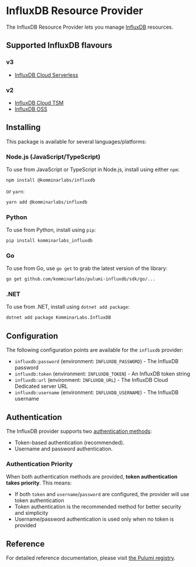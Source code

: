 # InfluxDB Resource Provider

The InfluxDB Resource Provider lets you manage [InfluxDB](https://www.influxdata.com/) resources.

## Supported InfluxDB flavours

### v3

* [InfluxDB Cloud Serverless](https://www.influxdata.com/products/influxdb-cloud/serverless/)

### v2

* [InfluxDB Cloud TSM](https://docs.influxdata.com/influxdb/cloud/)
* [InfluxDB OSS](https://docs.influxdata.com/influxdb/v2/)

## Installing

This package is available for several languages/platforms:

### Node.js (JavaScript/TypeScript)

To use from JavaScript or TypeScript in Node.js, install using either `npm`:

```bash
npm install @komminarlabs/influxdb
```

or `yarn`:

```bash
yarn add @komminarlabs/influxdb
```

### Python

To use from Python, install using `pip`:

```bash
pip install komminarlabs_influxdb
```

### Go

To use from Go, use `go get` to grab the latest version of the library:

```bash
go get github.com/komminarlabs/pulumi-influxdb/sdk/go/...
```

### .NET

To use from .NET, install using `dotnet add package`:

```bash
dotnet add package KomminarLabs.InfluxDB
```

## Configuration

The following configuration points are available for the `influxdb` provider:

- `influxdb:password` (environment: `INFLUXDB_PASSWORD`) - The InfluxDB password
- `influxdb:token` (environment: `INFLUXDB_TOKEN`) - An InfluxDB token string
- `influxdb:url` (environment: `INFLUXDB_URL`) - The InfluxDB Cloud Dedicated server URL
- `influxdb:username` (environment: `INFLUXDB_USERNAME`) - The InfluxDB username

## Authentication

The InfluxDB provider supports two [authentication methods](https://docs.influxdata.com/influxdb/v2/api/v2/#tag/Authentication):

* Token-based authentication (recommended).
* Username and password authentication.

### Authentication Priority

When both authentication methods are provided, **token authentication takes priority**. This means:

- If both `token` and `username`/`password` are configured, the provider will use token authentication
- Token authentication is the recommended method for better security and simplicity
- Username/password authentication is used only when no token is provided

## Reference

For detailed reference documentation, please visit [the Pulumi registry](https://www.pulumi.com/registry/packages/influxdb/api-docs/).
